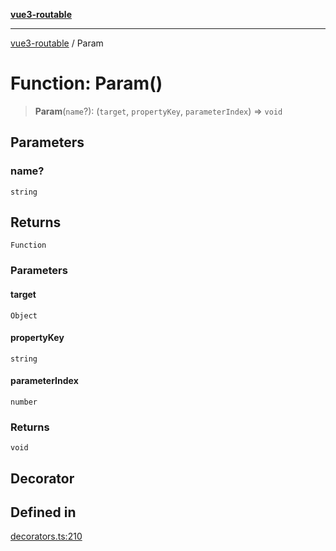 [**vue3-routable**](../README.md)

***

[vue3-routable](../globals.md) / Param

# Function: Param()

> **Param**(`name`?): (`target`, `propertyKey`, `parameterIndex`) => `void`

## Parameters

### name?

`string`

## Returns

`Function`

### Parameters

#### target

`Object`

#### propertyKey

`string`

#### parameterIndex

`number`

### Returns

`void`

## Decorator

## Defined in

[decorators.ts:210](https://github.com/cleverplatypus/vue3-routable/blob/87cf44a88c3a74106c60f1327e2be92f2bbacca6/src/decorators.ts#L210)
